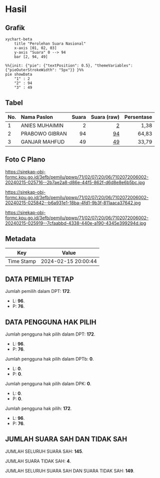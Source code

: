 # Hasil

## Grafik

```mermaid
xychart-beta
    title "Perolehan Suara Nasional"
    x-axis [01, 02, 03]
    y-axis "Suara" 0 --> 94
    bar [2, 94, 49]
```

```mermaid
%%{init: {"pie": {"textPosition": 0.5}, "themeVariables": {"pieOuterStrokeWidth": "5px"}} }%%
pie showData
    "1" : 2
    "2" : 94
    "3" : 49
```

## Tabel

| No. | Nama Paslon    | Suara | Suara (raw) | Persentase |
|:--- |:-------------- | -----:| -----------:| ----------:|
| 1   | ANIES MUHAIMIN | 2     | [2][p-1]    | 1,38       |
| 2   | PRABOWO GIBRAN | 94    | [94][p-2]   | 64,83      |
| 3   | GANJAR MAHFUD  | 49    | [49][p-3]   | 33,79      |


[p-1]: https://github.com/gigit-pemilu/pemilu-2024/blob/main/pilpres/hitung-suara/sub/71-sulawesi-utara/sub/02-minahasa/sub/07-tompaso/sub/2006-sendangan/sub/002-tps/sub/paslon-1.txt
[p-2]: https://github.com/gigit-pemilu/pemilu-2024/blob/main/pilpres/hitung-suara/sub/71-sulawesi-utara/sub/02-minahasa/sub/07-tompaso/sub/2006-sendangan/sub/002-tps/sub/paslon-2.txt
[p-3]: https://github.com/gigit-pemilu/pemilu-2024/blob/main/pilpres/hitung-suara/sub/71-sulawesi-utara/sub/02-minahasa/sub/07-tompaso/sub/2006-sendangan/sub/002-tps/sub/paslon-3.txt

## Foto C Plano

https://sirekap-obj-formc.kpu.go.id/3efb/pemilu/ppwp/71/02/07/20/06/7102072006002-20240215-025716--2b7ae2a8-d86e-44f5-862f-d6d8e8e6b5bc.jpg

https://sirekap-obj-formc.kpu.go.id/3efb/pemilu/ppwp/71/02/07/20/06/7102072006002-20240215-025842--b6a931e1-18ba-4fd1-9b3f-811aaca37642.jpg

https://sirekap-obj-formc.kpu.go.id/3efb/pemilu/ppwp/71/02/07/20/06/7102072006002-20240215-025919--7cfaabbd-4338-440e-a190-4345e399294d.jpg


## Metadata

| Key        | Value               |
| ---------- | ------------------- |
| Time Stamp | 2024-02-15 20:00:44 |


## DATA PEMILIH TETAP

Jumlah pemilih dalam DPT: **172**.
 * L: **96**.
 * P: **76**.

## DATA PENGGUNA HAK PILIH

Jumlah pengguna hak pilih dalam DPT: **172**.
 * L: **96**.
 * P: **76**.

Jumlah pengguna hak pilih dalam DPTb: **0**.
 * L: **0**.
 * P: **0**.

Jumlah pengguna hak pilih dalam DPK: **0**.
 * L: **0**.
 * P: **0**.

Jumlah pengguna hak pilih: **172**.
 * L: **96**.
 * P: **76**.

## JUMLAH SUARA SAH DAN TIDAK SAH

JUMLAH SELURUH SUARA SAH: **145**.

JUMLAH SUARA TIDAK SAH: **4**.

JUMLAH SELURUH SUARA SAH DAN SUARA TIDAK SAH: **149**.


